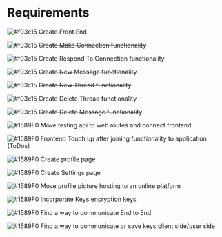 # Requirements

![#f03c15](https://via.placeholder.com/15/f03c15/000000?text=+) ~~Create Front End~~

![#f03c15](https://via.placeholder.com/15/f03c15/000000?text=+) ~~Create Make Connection functionality~~

![#f03c15](https://via.placeholder.com/15/f03c15/000000?text=+) ~~Create Respond To Connection functionality~~

![#f03c15](https://via.placeholder.com/15/f03c15/000000?text=+) ~~Create New Message functionality~~

![#f03c15](https://via.placeholder.com/15/f03c15/000000?text=+) ~~Create New Thread functionality~~

![#f03c15](https://via.placeholder.com/15/f03c15/000000?text=+) ~~Create Delete Thread functionality~~

![#f03c15](https://via.placeholder.com/15/f03c15/000000?text=+) ~~Create Delete Message functionality~~

![#1589F0](https://via.placeholder.com/15/1589F0/000000?text=+) Move testing api to web routes and connect frontend

![#1589F0](https://via.placeholder.com/15/1589F0/000000?text=+) Frontend Touch up after joining functionality to application (ToDos)

![#1589F0](https://via.placeholder.com/15/1589F0/000000?text=+) Create profile page

![#1589F0](https://via.placeholder.com/15/1589F0/000000?text=+) Create Settings page

![#1589F0](https://via.placeholder.com/15/1589F0/000000?text=+) Move profile picture hosting to an online platform

![#1589F0](https://via.placeholder.com/15/1589F0/000000?text=+) Incorporate Keys encryption keys

![#1589F0](https://via.placeholder.com/15/1589F0/000000?text=+) Find a way to communicate End to End

![#1589F0](https://via.placeholder.com/15/1589F0/000000?text=+) Find a way to communicate or save keys client side/user side
